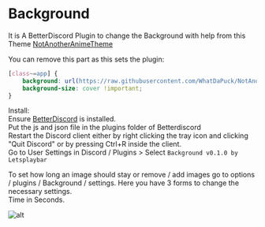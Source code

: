 # Background
It is A BetterDiscord Plugin to change the Background with help from this Theme [NotAnotherAnimeTheme](https://github.com/WhatDaPuck/NotAnotherAnimeTheme)

You can remove this part as this sets the plugin:
```css
[class~=app] {
    background: url(https://raw.githubusercontent.com/WhatDaPuck/NotAnotherAnimeTheme/master/image/PTT4OKi.jpg) !important;
    background-size: cover !important;
}
```


Install:<br />
Ensure [BetterDiscord](https://github.com/rauenzi/BetterDiscordApp/releases/latest) is installed.<br />
Put the js and json file in the plugins folder of Betterdiscord<br />
Restart the Discord client either by right clicking the tray icon and clicking "Quit Discord" or by pressing Ctrl+R inside the client.<br />
Go to User Settings in Discord / Plugins > Select `Background v0.1.0 by Letsplaybar`

To set how long an image should stay or remove / add images go to options / plugins / Background / settings. Here you have 3 forms to change the necessary settings.<br />Time in Seconds.

![alt](https://i.imgur.com/mFYU2Az.png)
